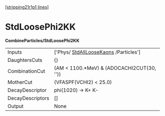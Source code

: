 [[stripping21r1p1 lines]](./stripping21r1p1-commonparticles)

# StdLoosePhi2KK

**CombineParticles/StdLoosePhi2KK**

|                  |                                                                               |
|------------------|-------------------------------------------------------------------------------|
| Inputs           | ['Phys/ [StdAllLooseKaons](./stripping21r1p1-stdallloosekaons) /Particles'] |
| DaughtersCuts    | {}                                                                            |
| CombinationCut   | (AM \< 1100.\*MeV) & (ADOCACHI2CUT(30, ''))                                   |
| MotherCut        | (VFASPF(VCHI2) \< 25.0)                                                       |
| DecayDescriptor  | phi(1020) -\> K+ K-                                                           |
| DecayDescriptors | []                                                                          |
| Output           | None                                                                          |
